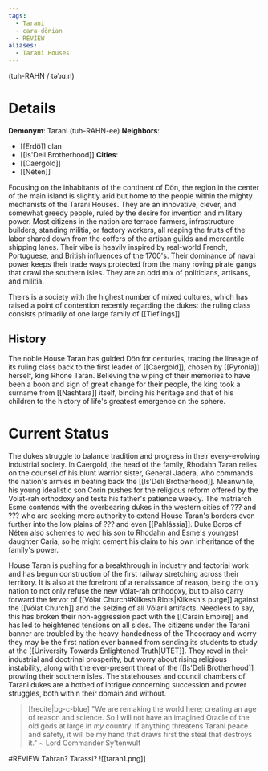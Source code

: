```yaml
---
tags:
  - Tarani
  - cara-dönian
  - REVIEW
aliases:
  - Tarani Houses
---
```

(tuh-RAHN / təˈɹɑːn)
# Details
**Demonym**: Tarani (tuh-RAHN-ee)
**Neighbors**:
- [[Erdö]] clan
- [[Is'Deli Brotherhood]]
**Cities**:
- [[Caergold]]
- [[Néten]]

Focusing on the inhabitants of the continent of Dön, the region in the center of the main island is slightly arid but home to the people within the mighty mechanists of the Tarani Houses. They are an innovative, clever, and somewhat greedy people, ruled by the desire for invention and military power. Most citizens in the nation are terrace farmers, infrastructure builders, standing militia, or factory workers, all reaping the fruits of the labor shared down from the coffers of the artisan guilds and mercantile shipping lanes. Their vibe is heavily inspired by real-world French, Portuguese, and British influences of the 1700's. Their dominance of naval power keeps their trade ways protected from the many roving pirate gangs that crawl the southern isles. They are an odd mix of politicians, artisans, and militia.

Theirs is a society with the highest number of mixed cultures, which has raised a point of contention recently regarding the dukes: the ruling class consists primarily of one large family of [[Tieflings]]

## History
The noble House Taran has guided Dön for centuries, tracing the lineage of its ruling class back to the first leader of [[Caergold]], chosen by [[Pyronia]] herself, king Rhone Taran. Believing the wiping of their memories to have been a boon and sign of great change for their people, the king took a surname from [[Nashtara]] itself, binding his heritage and that of his children to the history of life's greatest emergence on the sphere.


# Current Status
The dukes struggle to balance tradition and progress in their every-evolving industrial society. In Caergold, the head of the family, Rhodahn Taran relies on the counsel of his blunt warrior sister, General Jadera, who commands the nation's armies in beating back the [[Is'Deli Brotherhood]]. Meanwhile, his young idealistic son Corin pushes for the religious reform offered by the Volat-rah orthodoxy and tests his father's patience weekly. The matriarch Esme contends with the overbearing dukes in the western cities of ??? and ??? who are seeking more authority to extend House Taran's borders even further into the low plains of ??? and even [[Pahlássia]]. 
Duke Boros of Néten also schemes to wed his son to Rhodahn and Esme's youngest daughter Caria, so he might cement his claim to his own inheritance of the family's power. 

House Taran is pushing for a breakthrough in industry and factorial work and has begun construction of the first railway stretching across their territory. 
It is also at the forefront of a renaissance of reason, being the only nation to not only refuse the new Vólat-rah orthodoxy, but to also carry forward the fervor of [[Vólat Church#Kilkesh Riots|Kilkesh's purge]] against the [[Vólat Church]] and the seizing of all Vólaril artifacts. Needless to say, this has broken their non-aggression pact with the [[Carain Empire]] and has led to heightened tensions on all sides. 
  The citizens under the Tarani banner are troubled by the heavy-handedness of the Theocracy and worry they may be the first nation ever banned from sending its students to study at the [[University Towards Enlightened Truth|UTET]]. They revel in their industrial and doctrinal prosperity, but worry about rising religious instability, along with the ever-present threat of the [[Is'Deli Brotherhood]] prowling their southern isles. The statehouses and council chambers of Tarani dukes are a hotbed of intrigue concerning succession and power struggles, both within their domain and without.

> [!recite|bg-c-blue] "We are remaking the world here; creating an age of reason and science. So I will not have an imagined Oracle of the old gods at large in *my* country. If anything threatens Tarani peace and safety, it will be my hand that draws first the steal that destroys it."
> ~ Lord Commander Sy'tenwulf

#REVIEW 
Tahran? Tarassi? 
![[taran1.png]]